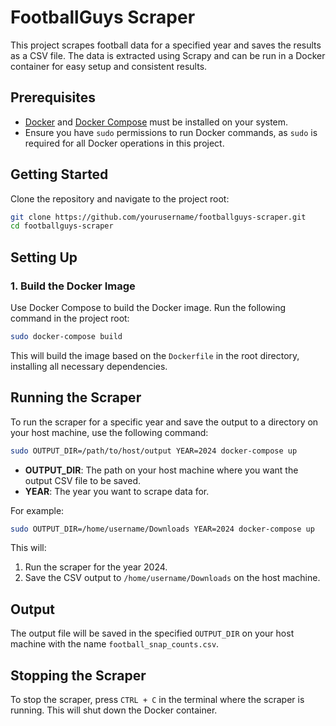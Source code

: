 # FootballGuys Scraper

This project scrapes football data for a specified year and saves the results as a CSV file. The data is extracted using Scrapy and can be run in a Docker container for easy setup and consistent results.

## Prerequisites

- [Docker](https://docs.docker.com/get-docker/) and [Docker Compose](https://docs.docker.com/compose/install/) must be installed on your system.
- Ensure you have `sudo` permissions to run Docker commands, as `sudo` is required for all Docker operations in this project.

## Getting Started

Clone the repository and navigate to the project root:

```bash
git clone https://github.com/yourusername/footballguys-scraper.git
cd footballguys-scraper
```

## Setting Up

### 1. Build the Docker Image

Use Docker Compose to build the Docker image. Run the following command in the project root:

```bash
sudo docker-compose build
```

This will build the image based on the `Dockerfile` in the root directory, installing all necessary dependencies.

## Running the Scraper

To run the scraper for a specific year and save the output to a directory on your host machine, use the following command:

```bash
sudo OUTPUT_DIR=/path/to/host/output YEAR=2024 docker-compose up
```

- **OUTPUT_DIR**: The path on your host machine where you want the output CSV file to be saved.
- **YEAR**: The year you want to scrape data for.

For example:

```bash
sudo OUTPUT_DIR=/home/username/Downloads YEAR=2024 docker-compose up
```

This will:
1. Run the scraper for the year 2024.
2. Save the CSV output to `/home/username/Downloads` on the host machine.

## Output

The output file will be saved in the specified `OUTPUT_DIR` on your host machine with the name `football_snap_counts.csv`.

## Stopping the Scraper

To stop the scraper, press `CTRL + C` in the terminal where the scraper is running. This will shut down the Docker container.
